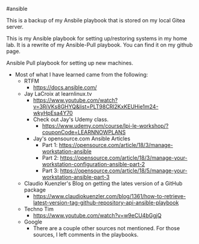 #ansible

This is a backup of my Ansbile playbook that is stored on my local Gitea server.

This is my Ansible playbook for setting up/restoring systems in my home lab.  It is a rewrite of my Ansible-Pull playbook.  You can find it on my github page.


Ansible Pull playbook for setting up new machines.

- Most of what I have learned came from the following:
    - RTFM 
      - https://docs.ansible.com/
    - Jay LaCroix at learnlinux.tv
      - https://www.youtube.com/watch?v=3RiVKs8GHYQ&list=PLT98CRl2KxKEUHie1m24-wkyHpEsa4Y70
      - Check out Jay's Udemy class.
        - https://www.udemy.com/course/lpi-le-workshop/?couponCode=LEARNNOWPLANS
      - Jay's opensource.com Ansible Articles
        - Part 1: https://opensource.com/article/18/3/manage-workstation-ansible
        - Part 2: https://opensource.com/article/18/3/manage-your-workstation-configuration-ansible-part-2
        - Part 3: https://opensource.com/article/18/5/manage-your-workstation-ansible-part-3
    - Claudio Kuenzler's Blog on getting the lates version of a GitHub package
      - https://www.claudiokuenzler.com/blog/1361/how-to-retrieve-latest-version-tag-github-repository-api-ansible-playbook
    - Techno Tim
      - https://www.youtube.com/watch?v=w9eCU4bGgjQ
    - Google
      - There are a couple other sources not mentioned.  For those sources, I left comments in the playbooks.
